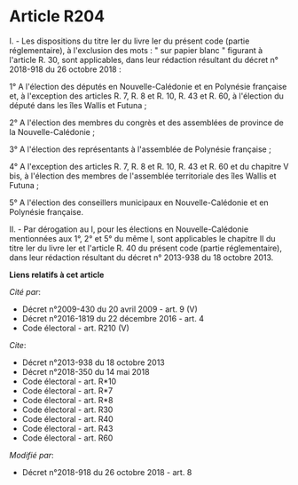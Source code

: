 # Article R204

I. - Les dispositions du titre Ier du livre Ier du présent code (partie réglementaire), à l'exclusion des mots : " sur papier
blanc " figurant à l'article R. 30, sont applicables, dans leur rédaction résultant du décret n° 2018-918 du 26 octobre
2018 :

1° A l'élection des députés en Nouvelle-Calédonie et en Polynésie française et, à l'exception des articles R. 7, R. 8 et R.
10, R. 43 et R. 60, à l'élection du député dans les îles Wallis et Futuna ;

2° A l'élection des membres du congrès et des assemblées de province de la Nouvelle-Calédonie ;

3° A l'élection des représentants à l'assemblée de Polynésie française ;

4° A l'exception des articles R. 7, R. 8 et R. 10, R. 43 et R. 60 et du chapitre V bis, à l'élection des membres de
l'assemblée territoriale des îles Wallis et Futuna ;

5° A l'élection des conseillers municipaux en Nouvelle-Calédonie et en Polynésie française.

II. - Par dérogation au I, pour les élections en Nouvelle-Calédonie mentionnées aux 1°, 2° et 5° du même I, sont applicables
le chapitre II du titre Ier du livre Ier et l'article R. 40 du présent code (partie réglementaire), dans leur rédaction
résultant du décret n° 2013-938 du 18 octobre 2013.

**Liens relatifs à cet article**

_Cité par_:

  - Décret n°2009-430 du 20 avril 2009 - art. 9 (V)
  - Décret n°2016-1819 du 22 décembre 2016 - art. 4
  - Code électoral - art. R210 (V)

_Cite_:

  - Décret n°2013-938 du 18 octobre 2013
  - Décret n°2018-350 du 14 mai 2018
  - Code électoral - art. R*10
  - Code électoral - art. R*7
  - Code électoral - art. R*8
  - Code électoral - art. R30
  - Code électoral - art. R40
  - Code électoral - art. R43
  - Code électoral - art. R60

_Modifié par_:

  - Décret n°2018-918 du 26 octobre 2018 - art. 8
